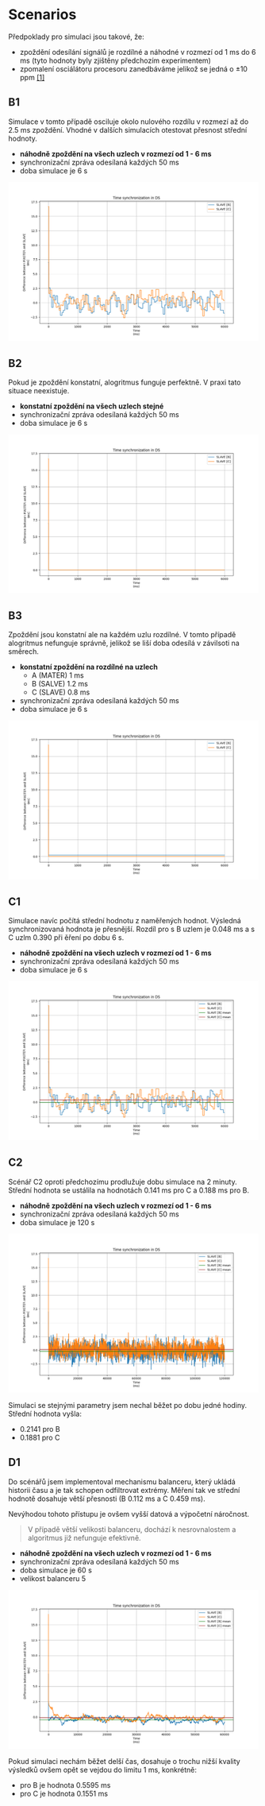 # Scenarios

Předpoklady pro simulaci jsou takové, že:

- zpoždění odesílání signálů je rozdílné a náhodné v rozmezí od 1 ms do 6 ms (tyto hodnoty byly zjištěny předchozím experimentem)
- zpomalení osciálátoru procesoru zanedbáváme jelikož se jedná o ±10 ppm [[1]](https://docs.espressif.com/projects/esp-idf/en/latest/esp32/api-reference/system/system_time.html)

## B1

Simulace v tomto případě osciluje okolo nulového rozdílu v rozmezí až do 2.5 ms zpoždění. Vhodné v dalších simulacích otestovat přesnost střední hodnoty.

- **náhodně zpoždění na všech uzlech v rozmezí od 1 - 6 ms**
- synchronizační zpráva odesílaná každých 50 ms
- doba simulace je 6 s

![simulace B1](B1.png)

## B2

Pokud je zpoždění konstatní, alogritmus funguje perfektně. V praxi tato situace neexistuje.

- **konstatní zpoždění na všech uzlech stejné**
- synchronizační zpráva odesílaná každých 50 ms
- doba simulace je 6 s

![simulace B2](B2.png)

## B3

Zpoždění jsou konstatní ale na každém uzlu rozdílné. V tomto případě alogritmus nefunguje správně, jelikož se liší doba odesílá v závilsoti na směrech.

- **konstatní zpoždění na rozdílné na uzlech**
  - A (MATER) 1 ms
  - B (SALVE) 1.2 ms
  - C (SLAVE) 0.8 ms
- synchronizační zpráva odesílaná každých 50 ms
- doba simulace je 6 s

![simulace B3](B3.png)

## C1

Simulace navíc počítá střední hodnotu z naměřených hodnot. Výsledná synchronizovaná hodnota je přesnější. Rozdíl pro s B uzlem je 0.048 ms a s C uzlm 0.390 při ěření po dobu 6 s.

- **náhodně zpoždění na všech uzlech v rozmezí od 1 - 6 ms**
- synchronizační zpráva odesílaná každých 50 ms
- doba simulace je 6 s

![simulace C1](C1.png)

## C2

Scénář C2 oproti předchozímu prodlužuje dobu simulace na 2 minuty. Střední hodnota se ustálila na hodnotách 0.141 ms pro C a 0.188 ms pro B.

- **náhodně zpoždění na všech uzlech v rozmezí od 1 - 6 ms**
- synchronizační zpráva odesílaná každých 50 ms
- doba simulace je 120 s

![simulace C2](C2.png)

Simulaci se stejnými parametry jsem nechal běžet po dobu jedné hodiny. Střední hodnota vyšla:

- 0.2141 pro B
- 0.1881 pro C

## D1

Do scénářů jsem implementoval mechanismu balanceru, který ukládá historii času a je tak schopen odfiltrovat extrémy. Měření tak ve střední hodnotě dosahuje větší přesnosti (B 0.112 ms a C 0.459 ms).

Nevýhodou tohoto přístupu je ovšem vyšší datová a výpočetní náročnost.

> V případě větší velikosti balanceru, dochází k nesrovnalostem a algoritmus již nefunguje efektivně.

- **náhodně zpoždění na všech uzlech v rozmezí od 1 - 6 ms**
- synchronizační zpráva odesílaná každých 50 ms
- doba simulace je 60 s
- velikost balanceru 5

![simulace D1](D1.png)

Pokud simulaci nechám běžet delší čas, dosahuje o trochu nižší kvality výsledků ovšem opět se vejdou do limitu 1 ms, konkrétně:
- pro B je hodnota 0.5595 ms
- pro C je hodnota 0.1551 ms